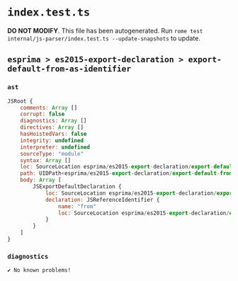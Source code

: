 # `index.test.ts`

**DO NOT MODIFY**. This file has been autogenerated. Run `rome test internal/js-parser/index.test.ts --update-snapshots` to update.

## `esprima > es2015-export-declaration > export-default-from-as-identifier`

### `ast`

```javascript
JSRoot {
	comments: Array []
	corrupt: false
	diagnostics: Array []
	directives: Array []
	hasHoistedVars: false
	integrity: undefined
	interpreter: undefined
	sourceType: "module"
	syntax: Array []
	loc: SourceLocation esprima/es2015-export-declaration/export-default-from-as-identifier/input.js 1:0-2:0
	path: UIDPath<esprima/es2015-export-declaration/export-default-from-as-identifier/input.js>
	body: Array [
		JSExportDefaultDeclaration {
			loc: SourceLocation esprima/es2015-export-declaration/export-default-from-as-identifier/input.js 1:0-1:20
			declaration: JSReferenceIdentifier {
				name: "from"
				loc: SourceLocation esprima/es2015-export-declaration/export-default-from-as-identifier/input.js 1:15-1:19 (from)
			}
		}
	]
}
```

### `diagnostics`

```
✔ No known problems!

```
